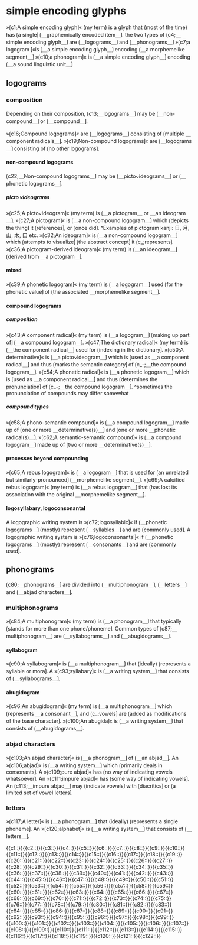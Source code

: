 
# simple encoding glyphs

»⟮c1;A simple encoding glyph⟯« (my term) is a glyph that (most of the time) has ⟮a single⟯ ⟮＿graphemically encoded item＿⟯.
the two types of ⟮c4;＿simple encoding glyph＿⟯ are ⟮＿logograms＿⟯ and ⟮＿phonograms＿⟯
»⟮c7;a logogram ⟯«is ⟮＿a simple encoding glyph＿⟯ encoding ⟮＿a morphemelike segment＿⟯
»⟮c10;a phonogram⟯« is ⟮＿a simple encoding glyph＿⟯ encoding ⟮＿a sound linguistic unit＿⟯

## logograms

### composition

Depending on their composition, ⟮c13;＿logograms＿⟯ may be ⟮＿non-compound＿⟯ or ⟮＿compound＿⟯.

»⟮c16;Compound logograms⟯« are ⟮＿logograms＿⟯ consisting of ⟮multiple ＿component radicals＿⟯.
»⟮c19;Non-compound logograms⟯« are ⟮＿logograms＿⟯ consisting of ⟮no other logograms⟯.

#### non-compound logograms

⟮c22;＿Non-compound logograms＿⟯ may be ⟮＿picto∨ideograms＿⟯ or ⟮＿phonetic logograms＿⟯.

##### picto∨ideograms

»⟮c25;A picto∨ideogram⟯« (my term) is ⟮＿a pictogram＿ or ＿an ideogram＿⟯.
»⟮c27;A pictogram⟯« is ⟮＿a non-compound logogram＿⟯ which ⟮depicts the thing⟯ it ⟮references⟯, or ⟮once did⟯.
^Examples of pictogram kanji: 日, 月, 山, 木, 口 etc.
»⟮c32;An ideogram⟯« is ⟮＿a non-compound logogram＿⟯ which ⟮attempts to visualize⟯ ⟮the abstract concept⟯ it ⟮c_;represents⟯.
»⟮c36;A pictogram-derived ideogram⟯« (my term) is ⟮＿an ideogram＿⟯ ⟮derived from ＿a pictogram＿⟯.

#### mixed

»⟮c39;A phonetic logogram⟯« (my term) is ⟮＿a logogram＿⟯ used ⟮for the phonetic value⟯ of ⟮the associated ＿morphemelike segment＿⟯.

#### compound logograms

##### composition

»⟮c43;A component radical⟯« (my term) is ⟮＿a logogram＿⟯ ⟮making up part of⟯ ⟮＿a compound logogram＿⟯.
»⟮c47;The dictionary radical⟯« (my term) is ⟮＿the component radical＿⟯ used for ⟮indexing in the dictionary⟯.
»⟮c50;A determinative⟯« is ⟮＿a picto∨ideogram＿⟯ which is ⟮used as ＿a component radical＿⟯ and thus ⟮marks the semantic category⟯ of ⟮c_-;＿the compound logogram＿⟯. 
»⟮c54;A phonetic radical⟯« is ⟮＿a phonetic logogram＿⟯ which is ⟮used as ＿a component radical＿⟯ and thus ⟮determines the pronunciation⟯ of ⟮c_-;＿the compound logogram＿⟯.
^sometimes the pronunciation of compounds may differ somewhat

##### compound types

»⟮c58;A phono-semantic compound⟯« is ⟮＿a compound logogram＿⟯ made up of ⟮one or more ＿determinative(s)＿⟯ and ⟮one or more ＿phonetic radical(s)＿⟯.
»⟮c62;A semantic-semantic compound⟯« is ⟮＿a compound logogram＿⟯ made up of ⟮two or more ＿determinative(s)＿⟯.

#### processes beyond compounding

»⟮c65;A rebus logogram⟯« is ⟮＿a logogram＿⟯ that is used for ⟮an unrelated but similarly-pronounced⟯ ⟮＿morphemelike segment＿⟯.
»⟮c69;A calcified rebus logogram⟯« (my term) is ⟮＿a rebus logogram＿⟯ that ⟮has lost its association with the original ＿morphemelike segment＿⟯.

#### logosyllabary, logoconsonantal

A logographic writing system is »⟮c72;logosyllabic⟯« if ⟮＿phonetic logograms＿⟯ (mostly) represent ⟮＿syllables＿⟯ and are ⟮commonly used⟯.
A logographic writing system is »⟮c76;logoconsonantal⟯« if ⟮＿phonetic logograms＿⟯ (mostly) represent ⟮＿consonants＿⟯ and are ⟮commonly used⟯.

## phonograms

⟮c80;＿phonograms＿⟯ are divided into ⟮＿multiphonogram＿⟯, ⟮＿letters＿⟯ and ⟮＿abjad characters＿⟯.

### multiphonograms

»⟮c84;A multiphonogram⟯« (my term) is ⟮＿a phonogram＿⟯ that typically ⟮stands for more than one phone/phoneme⟯.
Common types of ⟮c87;＿multiphonogram＿⟯ are ⟮＿syllabograms＿⟯ and ⟮＿abugidograms＿⟯. 

#### syllabogram

»⟮c90;A syllabogram⟯« is ⟮＿a multiphonogram＿⟯ that (ideally) ⟮represents a syllable or mora⟯.
A »⟮c93;syllabary⟯« is ⟮＿a writing system＿⟯ that consists of ⟮＿syllabograms＿⟯.

#### abugidogram

»⟮c96;An abugidogram⟯« (my term) is ⟮＿a multiphonogram＿⟯ which ⟮represents ＿a consonant＿⟯, and ⟮c_;vowels⟯ are ⟮added as modifications of the base character⟯.
»⟮c100;An abugida⟯« is ⟮＿a writing system＿⟯ that consists of ⟮＿abugidograms＿⟯.

### abjad characters

»⟮c103;An abjad character⟯« is ⟮＿a phonogram＿⟯ of ⟮＿an abjad＿⟯.
An »⟮c106;abjad⟯« is ⟮＿a writing system＿⟯ which ⟮primarily deals in consonants⟯.
A »⟮c109;pure abjad⟯« has ⟮no way of indicating vowels whatsoever⟯.
An »⟮c111;impure abjad⟯« has ⟮some way of indicating vowels⟯.
An ⟮c113;＿impure abjad＿⟯ may ⟮indicate vowels⟯ with ⟮diacritics⟯ or ⟮a limited set of vowel letters⟯.

### letters

»⟮c117;A letter⟯« is ⟮＿a phonogram＿⟯ that (ideally) ⟮represents a single phoneme⟯.
An »⟮c120;alphabet⟯« is ⟮＿a writing system＿⟯ that consists of ⟮＿letters＿⟯.

<span class='cloze-dump'>{{c1::}}{{c2::}}{{c3::}}{{c4::}}{{c5::}}{{c6::}}{{c7::}}{{c8::}}{{c9::}}{{c10::}}{{c11::}}{{c12::}}{{c13::}}{{c14::}}{{c15::}}{{c16::}}{{c17::}}{{c18::}}{{c19::}}{{c20::}}{{c21::}}{{c22::}}{{c23::}}{{c24::}}{{c25::}}{{c26::}}{{c27::}}{{c28::}}{{c29::}}{{c30::}}{{c31::}}{{c32::}}{{c33::}}{{c34::}}{{c35::}}{{c36::}}{{c37::}}{{c38::}}{{c39::}}{{c40::}}{{c41::}}{{c42::}}{{c43::}}{{c44::}}{{c45::}}{{c46::}}{{c47::}}{{c48::}}{{c49::}}{{c50::}}{{c51::}}{{c52::}}{{c53::}}{{c54::}}{{c55::}}{{c56::}}{{c57::}}{{c58::}}{{c59::}}{{c60::}}{{c61::}}{{c62::}}{{c63::}}{{c64::}}{{c65::}}{{c66::}}{{c67::}}{{c68::}}{{c69::}}{{c70::}}{{c71::}}{{c72::}}{{c73::}}{{c74::}}{{c75::}}{{c76::}}{{c77::}}{{c78::}}{{c79::}}{{c80::}}{{c81::}}{{c82::}}{{c83::}}{{c84::}}{{c85::}}{{c86::}}{{c87::}}{{c88::}}{{c89::}}{{c90::}}{{c91::}}{{c92::}}{{c93::}}{{c94::}}{{c95::}}{{c96::}}{{c97::}}{{c98::}}{{c99::}}{{c100::}}{{c101::}}{{c102::}}{{c103::}}{{c104::}}{{c105::}}{{c106::}}{{c107::}}{{c108::}}{{c109::}}{{c110::}}{{c111::}}{{c112::}}{{c113::}}{{c114::}}{{c115::}}{{c116::}}{{c117::}}{{c118::}}{{c119::}}{{c120::}}{{c121::}}{{c122::}}</span>